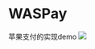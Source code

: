 # WASPay
苹果支付的实现demo
![](http://7xq0lf.com1.z0.glb.clouddn.com/WASPay01.png?imageView2/2/w/500/q/100)
